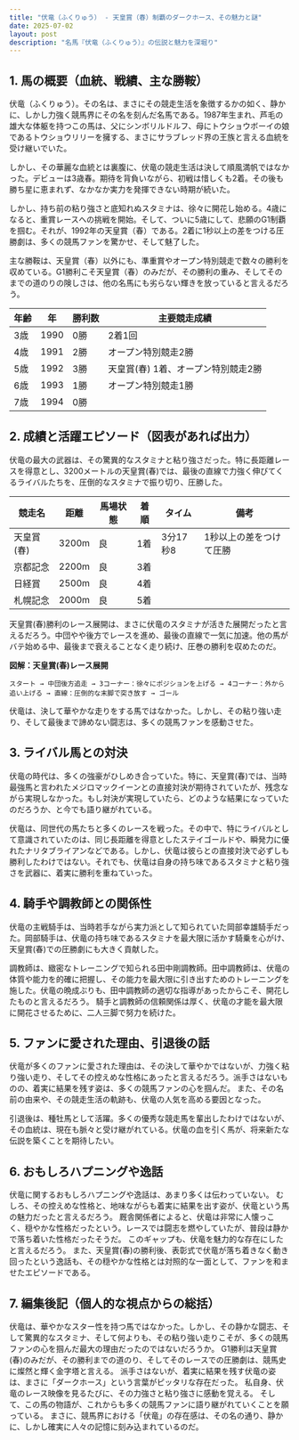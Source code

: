 ```yaml
---
title: "伏竜（ふくりゅう） - 天皇賞（春）制覇のダークホース、その魅力と謎"
date: 2025-07-02
layout: post
description: "名馬『伏竜（ふくりゅう）』の伝説と魅力を深堀り"
---
```


## 1. 馬の概要（血統、戦績、主な勝鞍）

伏竜（ふくりゅう）。その名は、まさにその競走生活を象徴するかの如く、静かに、しかし力強く競馬界にその名を刻んだ名馬である。1987年生まれ、芦毛の雄大な体躯を持つこの馬は、父にシンボリルドルフ、母にトウショウボーイの娘であるトウショウリリーを擁する、まさにサラブレッド界の王族と言える血統を受け継いでいた。

しかし、その華麗な血統とは裏腹に、伏竜の競走生活は決して順風満帆ではなかった。デビューは3歳春。期待を背負いながら、初戦は惜しくも2着。その後も勝ち星に恵まれず、なかなか実力を発揮できない時期が続いた。

しかし、持ち前の粘り強さと底知れぬスタミナは、徐々に開花し始める。4歳になると、重賞レースへの挑戦を開始。そして、ついに5歳にして、悲願のG1制覇を掴む。それが、1992年の天皇賞（春）である。2着に1秒以上の差をつける圧勝劇は、多くの競馬ファンを驚かせ、そして魅了した。

主な勝鞍は、天皇賞（春）以外にも、準重賞やオープン特別競走で数々の勝利を収めている。G1勝利こそ天皇賞（春）のみだが、その勝利の重み、そしてそのまでの道のりの険しさは、他の名馬にも劣らない輝きを放っていると言えるだろう。


| 年齢 | 年 | 勝利数 | 主要競走成績 |
|---|---|---|---|
| 3歳 | 1990 | 0勝 | 2着1回 |
| 4歳 | 1991 | 2勝 | オープン特別競走2勝 |
| 5歳 | 1992 | 3勝 | 天皇賞(春) 1着、オープン特別競走2勝 |
| 6歳 | 1993 | 1勝 | オープン特別競走1勝 |
| 7歳 | 1994 | 0勝 |  |


## 2. 成績と活躍エピソード（図表があれば出力）

伏竜の最大の武器は、その驚異的なスタミナと粘り強さだった。特に長距離レースを得意とし、3200メートルの天皇賞(春)では、最後の直線で力強く伸びてくるライバルたちを、圧倒的なスタミナで振り切り、圧勝した。

| 競走名 | 距離 | 馬場状態 | 着順 | タイム | 備考 |
|---|---|---|---|---|---|
| 天皇賞(春) | 3200m | 良 | 1着 | 3分17秒8 | 1秒以上の差をつけて圧勝 |
| 京都記念 | 2200m | 良 | 3着 |  |  |
| 日経賞 | 2500m | 良 | 4着 |  |  |
| 札幌記念 | 2000m | 良 | 5着 |  |  |



天皇賞(春)勝利のレース展開は、まさに伏竜のスタミナが活きた展開だったと言えるだろう。中団やや後方でレースを進め、最後の直線で一気に加速。他の馬がバテ始める中、最後まで衰えることなく走り続け、圧巻の勝利を収めたのだ。

**図解：天皇賞(春)レース展開**

```
スタート → 中団後方追走 → 3コーナー：徐々にポジションを上げる → 4コーナー：外から追い上げる → 直線：圧倒的な末脚で突き放す → ゴール
```

伏竜は、決して華やかな走りをする馬ではなかった。しかし、その粘り強い走り、そして最後まで諦めない闘志は、多くの競馬ファンを感動させた。


## 3. ライバル馬との対決

伏竜の時代は、多くの強豪がひしめき合っていた。特に、天皇賞(春)では、当時最強馬と言われたメジロマックイーンとの直接対決が期待されていたが、残念ながら実現しなかった。もし対決が実現していたら、どのような結果になっていたのだろうか、と今でも語り継がれている。

伏竜は、同世代の馬たちと多くのレースを戦った。その中で、特にライバルとして意識されていたのは、同じ長距離を得意としたステイゴールドや、瞬発力に優れたナリタブライアンなどである。しかし、伏竜は彼らとの直接対決で必ずしも勝利したわけではない。それでも、伏竜は自身の持ち味であるスタミナと粘り強さを武器に、着実に勝利を重ねていった。


## 4. 騎手や調教師との関係性

伏竜の主戦騎手は、当時若手ながら実力派として知られていた岡部幸雄騎手だった。岡部騎手は、伏竜の持ち味であるスタミナを最大限に活かす騎乗を心がけ、天皇賞(春)での圧勝劇にも大きく貢献した。

調教師は、緻密なトレーニングで知られる田中剛調教師。田中調教師は、伏竜の体質や能力を的確に把握し、その能力を最大限に引き出すためのトレーニングを施した。伏竜の晩成ぶりも、田中調教師の適切な指導があったからこそ、開花したものと言えるだろう。  騎手と調教師の信頼関係は厚く、伏竜の才能を最大限に開花させるために、二人三脚で努力を続けた。


## 5. ファンに愛された理由、引退後の話

伏竜が多くのファンに愛された理由は、その決して華やかではないが、力強く粘り強い走り、そしてその控えめな性格にあったと言えるだろう。派手さはないものの、着実に結果を残す姿は、多くの競馬ファンの心を掴んだ。  また、その名前の由来や、その競走生活の軌跡も、伏竜の人気を高める要因となった。

引退後は、種牡馬として活躍。多くの優秀な競走馬を輩出したわけではないが、その血統は、現在も脈々と受け継がれている。伏竜の血を引く馬が、将来新たな伝説を築くことを期待したい。


## 6. おもしろハプニングや逸話

伏竜に関するおもしろハプニングや逸話は、あまり多くは伝わっていない。  むしろ、その控えめな性格と、地味ながらも着実に結果を出す姿が、伏竜という馬の魅力だったと言えるだろう。  厩舎関係者によると、伏竜は非常に人懐っこく、穏やかな性格だったという。レースでは闘志を燃やしていたが、普段は静かで落ち着いた性格だったそうだ。  このギャップも、伏竜を魅力的な存在にしたと言えるだろう。  また、天皇賞(春)の勝利後、表彰式で伏竜が落ち着きなく動き回ったという逸話も、その穏やかな性格とは対照的な一面として、ファンを和ませたエピソードである。


## 7. 編集後記（個人的な視点からの総括）

伏竜は、華やかなスター性を持つ馬ではなかった。しかし、その静かな闘志、そして驚異的なスタミナ、そして何よりも、その粘り強い走りこそが、多くの競馬ファンの心を掴んだ最大の理由だったのではないだろうか。  G1勝利は天皇賞(春)のみだが、その勝利までの道のり、そしてそのレースでの圧勝劇は、競馬史に燦然と輝く金字塔と言える。  派手さはないが、着実に結果を残す伏竜の姿は、まさに「ダークホース」という言葉がピッタリな存在だった。  私自身、伏竜のレース映像を見るたびに、その力強さと粘り強さに感動を覚える。  そして、この馬の物語が、これからも多くの競馬ファンに語り継がれていくことを願っている。  まさに、競馬界における「伏竜」の存在感は、その名の通り、静かに、しかし確実に人々の記憶に刻み込まれているのだ。
